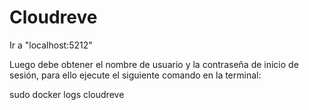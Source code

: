 # Cloudreve

Ir a "localhost:5212"

Luego debe obtener el nombre de usuario y la contraseña de inicio de sesión, para ello ejecute el siguiente comando en la terminal:

sudo docker logs cloudreve


